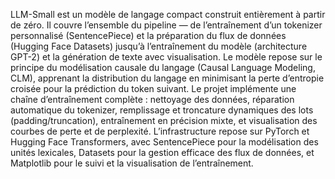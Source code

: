 LLM-Small est un modèle de langage compact construit entièrement à partir de zéro.
Il couvre l’ensemble du pipeline — de l’entraînement d’un tokenizer personnalisé (SentencePiece) et la préparation du flux de données (Hugging Face Datasets) jusqu’à l’entraînement du modèle (architecture GPT-2) et la génération de texte avec visualisation.
Le modèle repose sur le principe du modélisation causale du langage (Causal Language Modeling, CLM), apprenant la distribution du langage en minimisant la perte d’entropie croisée pour la prédiction du token suivant.
Le projet implémente une chaîne d’entraînement complète : nettoyage des données, réparation automatique du tokenizer, remplissage et troncature dynamiques des lots (padding/truncation), entraînement en précision mixte, et visualisation des courbes de perte et de perplexité.
L’infrastructure repose sur PyTorch et Hugging Face Transformers, avec SentencePiece pour la modélisation des unités lexicales, Datasets pour la gestion efficace des flux de données, et Matplotlib pour le suivi et la visualisation de l’entraînement.